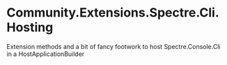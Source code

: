 # Community.Extensions.Spectre.Cli.Hosting
Extension methods and a bit of fancy footwork to host Spectre.Console.Cli in a HostApplicationBuilder
